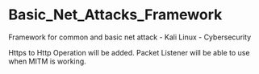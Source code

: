 # Basic_Net_Attacks_Framework
Framework for common and basic net attack - Kali Linux - Cybersecurity

Https to Http Operation will be added.
Packet Listener will be able to use when MITM is working.
